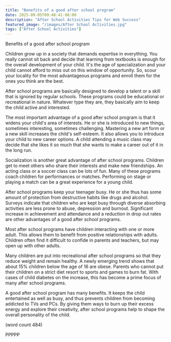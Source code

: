 ```yaml
---
title: "Benefits of a good after school program"
date: 2025-09-05T09:48:41-08:00
description: "After School Activities Tips for Web Success"
featured_image: "/images/After School Activities.jpg"
tags: ["After School Activities"]
---
```


Benefits of a good after school program

Children grow up in a society that demands expertise in everything. You
really cannot sit back and decide that learning from textbooks is enough 
for the overall development of your child. It's the age of specialization 
and your child cannot afford to miss out on this window of opportunity. 
So, scour your locality for the most advantageous programs and enroll them 
for the ones you think are the best.

After school programs are basically designed to develop a talent or a 
skill that is ignored by regular schools. These programs could be 
educational or recreational in nature. Whatever type they are, they 
basically aim to keep the child active and interested. 

The most important advantage of a good after school program is that it 
widens your child's area of interests. He or she is introduced to new 
things, sometimes interesting, sometimes challenging. Mastering a new art 
form or a new skill increases the child's self-esteem. It also allows you 
to introduce your child to new career options. A child attending a music 
class may decide that she likes it so much that she wants to make a career 
out of it in the long run. 

Socialization is another great advantage of after school programs. 
Children get to meet others who share their interests and make new 
friendships. An acting class or a soccer class can be lots of fun. Many of 
these programs coach children for performances or matches. Performing on 
stage or playing a match can be a great experience for a young child. 

After school programs keep your teenager busy. He or she thus has some 
amount of protection from destructive habits like drugs and alcohol. 
Surveys indicate that children who are kept busy through diverse absorbing 
activities are less prone to abuse, depression and burnout. Significant 
increase in achievement and attendance and a reduction in drop out rates 
are other advantages of a good after school programs.

Most after school programs have children interacting with one or more 
adult. This allows them to benefit from positive relationships with 
adults. Children often find it difficult to confide in parents and 
teachers, but may open up with other adults. 

Many children are put into recreational after school programs so that they 
reduce weight and remain healthy. A newly emerging trend shows that about 
15% children below the age of 16 are obese. Parents who cannot put their 
children on a strict diet resort to sports and games to burn fat. With 
cases of child diabetes on the increase, this has become a prime focus of 
many after school programs.

A good after school program has many benefits. It keeps the child 
entertained as well as busy, and thus prevents children from becoming 
addicted to TVs and PCs. By giving them ways to burn up their excess energy 
and explore their creativity, after school programs help to shape the 
overall personality of the child. 

(word count 484)

PPPPP

